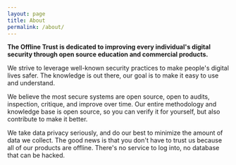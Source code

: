 ```yaml
---
layout: page
title: About
permalink: /about/
---
```


**The Offline Trust is dedicated to improving every individual's digital security through open source education and commercial products.**

We strive to leverage well-known security practices to make people's digital lives safer. The knowledge is out there, our goal is to make it easy to use and understand.

We believe the most secure systems are open source, open to audits, inspection, critique, and improve over time. Our entire methodology and knowledge base is open source, so you can verify it for yourself, but also contribute to make it better.

We take data privacy seriously, and do our best to minimize the amount of data we collect. The good news is that you don't have to trust us because all of our products are offline. There's no service to log into, no database that can be hacked.
